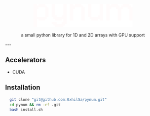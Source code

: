 <p align="center">
  <img src="./docs/pynum_light.png" alt="pynum">
</p>
<p align="center">a small python library for 1D and 2D arrays with GPU support</p>
---

## Accelerators
- CUDA

## Installation
  ```bash
    git clone "git@github.com:0xhilSa/pynum.git"
    cd pynum && rm -rf .git
    bash install.sh
  ```

